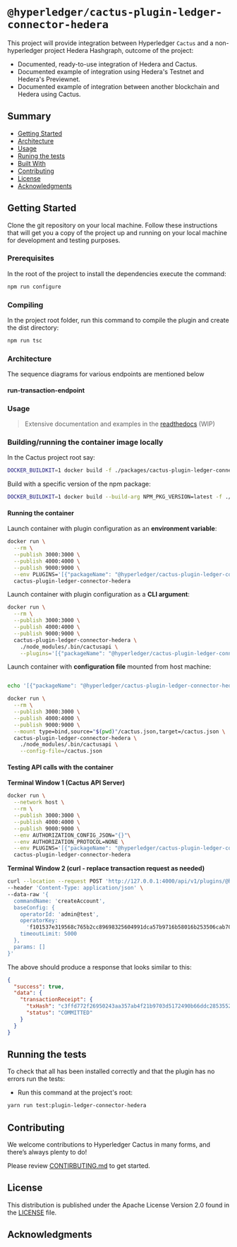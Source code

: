 # `@hyperledger/cactus-plugin-ledger-connector-hedera`

This project will provide integration between Hyperledger `Cactus` and a non-hyperledger project Hedera Hashgraph, outcome of the project:

- Documented, ready-to-use integration of Hedera and Cactus.
- Documented example of integration using Hedera's Testnet and Hedera's Previewnet.
- Documented example of integration between another blockchain and Hedera using Cactus.

## Summary

- [Getting Started](#getting-started)
- [Architecture](#architecture)
- [Usage](#usage)
- [Runing the tests](#running-the-tests)
- [Built With](#built-with)
- [Contributing](#contributing)
- [License](#license)
- [Acknowledgments](#acknowledgments)

## Getting Started

Clone the git repository on your local machine. Follow these instructions that will get you a copy of the project up and running on
your local machine for development and testing purposes.

### Prerequisites

In the root of the project to install the dependencies execute the command:

```sh
npm run configure
```

### Compiling

In the project root folder, run this command to compile the plugin and create the dist directory:

```sh
npm run tsc
```

### Architecture

The sequence diagrams for various endpoints are mentioned below

#### run-transaction-endpoint

### Usage

> Extensive documentation and examples in the [readthedocs](https://readthedocs.org/projects/hyperledger-cactus/) (WIP)

### Building/running the container image locally

In the Cactus project root say:

```sh
DOCKER_BUILDKIT=1 docker build -f ./packages/cactus-plugin-ledger-connector-hedera/Dockerfile . -t cactus-plugin-ledger-connector-hedera
```

Build with a specific version of the npm package:

```sh
DOCKER_BUILDKIT=1 docker build --build-arg NPM_PKG_VERSION=latest -f ./packages/cactus-plugin-ledger-connector-hedera/Dockerfile . -t cactus-plugin-ledger-connector-hedera
```

#### Running the container

Launch container with plugin configuration as an **environment variable**:

```sh
docker run \
  --rm \
  --publish 3000:3000 \
  --publish 4000:4000 \
  --publish 9000:9000 \
  --env PLUGINS='[{"packageName": "@hyperledger/cactus-plugin-ledger-connector-hedera", "type": "org.hyperledger.cactus.plugin_import_type.LOCAL", "action": "org.hyperledger.cactus.plugin_import_action.INSTALL",  "options": {"rpcApiHttpHost": "http://localhost:8545", "instanceId": "some-unique-hedera-connector-instance-id"}}]' \
  cactus-plugin-ledger-connector-hedera
```

Launch container with plugin configuration as a **CLI argument**:

```sh
docker run \
  --rm \
  --publish 3000:3000 \
  --publish 4000:4000 \
  --publish 9000:9000 \
  cactus-plugin-ledger-connector-hedera \
    ./node_modules/.bin/cactusapi \
    --plugins='[{"packageName": "@hyperledger/cactus-plugin-ledger-connector-hedera", "type": "org.hyperledger.cactus.plugin_import_type.LOCAL", "action": "org.hyperledger.cactus.plugin_import_action.INSTALL",  "options": {"rpcApiHttpHost": "http://localhost:8545", "instanceId": "some-unique-hedera-connector-instance-id"}}]'
```

Launch container with **configuration file** mounted from host machine:

```sh

echo '[{"packageName": "@hyperledger/cactus-plugin-ledger-connector-hedera", "type": "org.hyperledger.cactus.plugin_import_type.LOCAL", "action": "org.hyperledger.cactus.plugin_import_action.INSTALL", "options": {"rpcApiHttpHost": "http://localhost:8545", "instanceId": "some-unique-hedera-connector-instance-id"}}]' > cactus.json

docker run \
  --rm \
  --publish 3000:3000 \
  --publish 4000:4000 \
  --publish 9000:9000 \
  --mount type=bind,source="$(pwd)"/cactus.json,target=/cactus.json \
  cactus-plugin-ledger-connector-hedera \
    ./node_modules/.bin/cactusapi \
    --config-file=/cactus.json
```

#### Testing API calls with the container

**Terminal Window 1 (Cactus API Server)**

```sh
docker run \
  --network host \
  --rm \
  --publish 3000:3000 \
  --publish 4000:4000 \
  --publish 9000:9000 \
  --env AUTHORIZATION_CONFIG_JSON="{}"\
  --env AUTHORIZATION_PROTOCOL=NONE \
  --env PLUGINS='[{"packageName": "@hyperledger/cactus-plugin-ledger-connector-hedera", "type": "org.hyperledger.cactus.plugin_import_type.LOCAL", "action": "org.hyperledger.cactus.plugin_import_action.INSTALL", "options": {"rpcApiHttpHost": "http://localhost:8545", "instanceId": "some-unique-hedera-connector-instance-id"}}]' \
  cactus-plugin-ledger-connector-hedera
```

**Terminal Window 2 (curl - replace transaction request as needed)**

```sh
curl --location --request POST 'http://127.0.0.1:4000/api/v1/plugins/@hyperledger/cactus-plugin-ledger-connector-hedera/run-transaction' \
--header 'Content-Type: application/json' \
--data-raw '{
  commandName: 'createAccount',
  baseConfig: {
    operatorId: 'admin@test',
    operatorKey:
      'f101537e319568c765b2cc89698325604991dca57b9716b58016b253506cab70',
    timeoutLimit: 5000
  },
  params: []
}'
```

The above should produce a response that looks similar to this:

```json
{
  "success": true,
  "data": {
    "transactionReceipt": {
      "txHash": "c3ffd772f26950243aa357ab4f21b9703d5172490b66ddc285355230d6df60b8",
      "status": "COMMITTED"
    }
  }
}
```

## Running the tests

To check that all has been installed correctly and that the plugin has no errors run the tests:

- Run this command at the project's root:

```sh
yarn run test:plugin-ledger-connector-hedera
```

## Contributing

We welcome contributions to Hyperledger Cactus in many forms, and there’s always plenty to do!

Please review [CONTIRBUTING.md](../../CONTRIBUTING.md) to get started.

## License

This distribution is published under the Apache License Version 2.0 found in the [LICENSE](../../LICENSE) file.

## Acknowledgments
